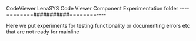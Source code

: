   CodeViewer LenaSYS Code Viewer Component Experimentation folder
             ----========###########========----
             
Here we put experiments for testing functionality or documenting errors etc that are not ready for mainline